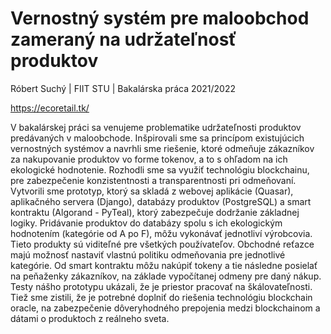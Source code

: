 # Vernostný systém pre maloobchod zameraný na udržateľnosť produktov
Róbert Suchý | FIIT STU | Bakalárska práca 2021/2022

https://ecoretail.tk/

V bakalárskej práci sa venujeme problematike udržateľnosti produktov predávaných v maloobchode. Inšpirovali sme sa princípom existujúcich vernostných systémov a navrhli sme riešenie, ktoré odmeňuje zákazníkov za nakupovanie produktov vo forme tokenov, a to s ohľadom na ich ekologické hodnotenie. Rozhodli sme sa využiť technológiu blockchainu, pre zabezpečenie konzistentnosti a transparentnosti pri odmeňovaní. Vytvorili sme prototyp, ktorý sa skladá z webovej aplikácie (Quasar), aplikačného servera (Django), databázy produktov (PostgreSQL) a smart kontraktu (Algorand - PyTeal), ktorý zabezpečuje dodržanie základnej logiky. Pridávanie produktov do databázy spolu s ich ekologickým hodnotením (kategórie od A po F), môžu vykonávať jednotliví výrobcovia. Tieto produkty sú viditeľné pre všetkých používateľov. Obchodné reťazce majú možnosť nastaviť vlastnú politiku odmeňovania pre jednotlivé kategórie. Od smart kontraktu môžu nakúpiť tokeny a tie následne posielať na peňaženky zákazníkov, na základe vypočítanej odmeny pre daný nákup. Testy nášho prototypu ukázali, že je priestor pracovať na škálovateľnosti. Tiež sme zistili, že je potrebné doplniť do riešenia technológiu blockchain oracle, na zabezpečenie dôveryhodného prepojenia medzi blockchainom a dátami o produktoch z reálneho sveta.
